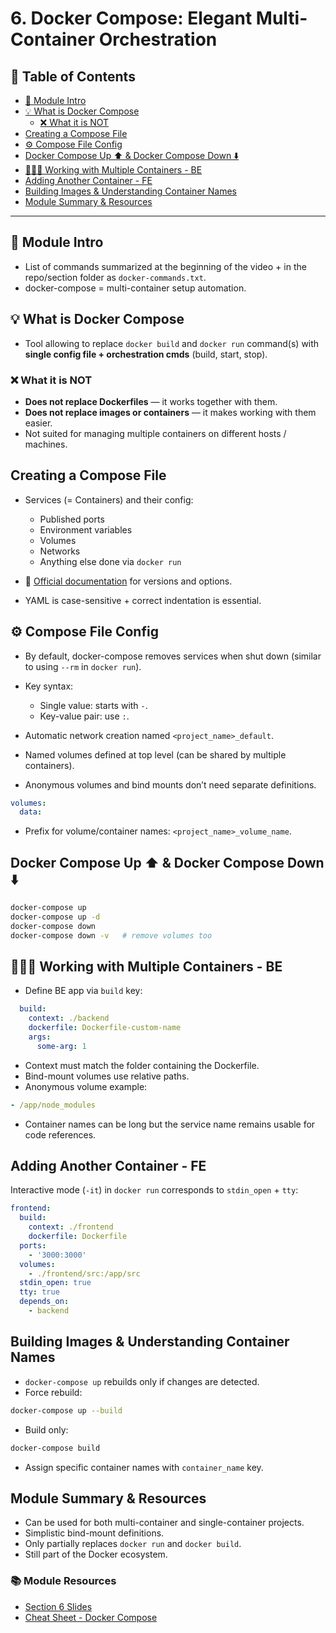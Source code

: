 # 6. Docker Compose: Elegant Multi-Container Orchestration

## 📁 Table of Contents

- [🧾 Module Intro](#-module-intro)
- [💡 What is Docker Compose](#-what-is-docker-compose)
  - [❌ What it is NOT](#-what-it-is-not)
- [Creating a Compose File](#creating-a-compose-file)
- [⚙️ Compose File Config](#️-compose-file-config)
- [Docker Compose Up ⬆️ & Docker Compose Down ⬇️](#docker-compose-up-%EF%B8%8F--docker-compose-down-%EF%B8%8F)
- [🐳🐳🐳 Working with Multiple Containers - BE](#-working-with-multiple-containers---be)
- [Adding Another Container - FE](#adding-another-container---fe)
- [Building Images & Understanding Container Names](#building-images--understanding-container-names)
- [Module Summary & Resources](#module-summary--resources)

---

## 🧾 Module Intro

- List of commands summarized at the beginning of the video + in the repo/section folder as `docker-commands.txt`.
- docker-compose = multi-container setup automation.

## 💡 What is Docker Compose

- Tool allowing to replace `docker build` and `docker run` command(s) with **single config file + orchestration cmds** (build, start, stop).

### ❌ What it is NOT

- **Does not replace Dockerfiles** — it works together with them.
- **Does not replace images or containers** — it makes working with them easier.
- Not suited for managing multiple containers on different hosts / machines.

## Creating a Compose File

- Services (= Containers) and their config:
  - Published ports
  - Environment variables
  - Volumes
  - Networks
  - Anything else done via `docker run`

- 🔗 [Official documentation](https://docs.docker.com/reference/compose-file/) for versions and options.
- YAML is case-sensitive + correct indentation is essential.

## ⚙️ Compose File Config

- By default, docker-compose removes services when shut down (similar to using `--rm` in `docker run`).
- Key syntax:
  - Single value: starts with `-`.
  - Key-value pair: use `:`.

- Automatic network creation named `<project_name>_default`.
- Named volumes defined at top level (can be shared by multiple containers).
- Anonymous volumes and bind mounts don’t need separate definitions.

```yaml
volumes:
  data:
```

- Prefix for volume/container names: `<project_name>_volume_name`.

## Docker Compose Up ⬆️ & Docker Compose Down ⬇️

```bash
docker-compose up
docker-compose up -d
docker-compose down
docker-compose down -v   # remove volumes too
```

## 🐳🐳🐳 Working with Multiple Containers - BE

- Define BE app via `build` key:

```yaml
  build:
    context: ./backend
    dockerfile: Dockerfile-custom-name
    args:
      some-arg: 1
```

- Context must match the folder containing the Dockerfile.
- Bind-mount volumes use relative paths.
- Anonymous volume example:

```yaml
- /app/node_modules
```

- Container names can be long but the service name remains usable for code references.

## Adding Another Container - FE

Interactive mode (`-it`) in `docker run` corresponds to `stdin_open` + `tty`:

```yaml
frontend:
  build:
    context: ./frontend
    dockerfile: Dockerfile
  ports:
    - '3000:3000'
  volumes:
    - ./frontend/src:/app/src
  stdin_open: true
  tty: true
  depends_on:
    - backend
```

## Building Images & Understanding Container Names

- `docker-compose up` rebuilds only if changes are detected.
- Force rebuild:

```bash
docker-compose up --build
```

- Build only:

```bash
docker-compose build
```

- Assign specific container names with `container_name` key.

## Module Summary & Resources

- Can be used for both multi-container and single-container projects.
- Simplistic bind-mount definitions.
- Only partially replaces `docker run` and `docker build`.
- Still part of the Docker ecosystem.

### 📚 Module Resources

- [Section 6 Slides](https://ilxnah.github.io/docker-and-k8s/resources/slides-docker-compose.pdf)
- [Cheat Sheet - Docker Compose](https://ilxnah.github.io/docker-and-k8s/resources/Cheat-Sheet-Docker-Compose.pdf)
